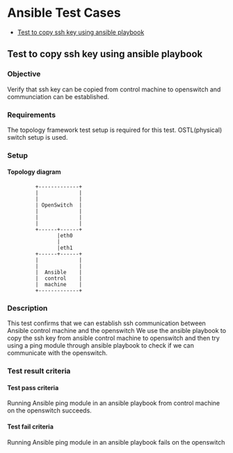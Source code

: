 # Ansible Test Cases

- [Test to copy ssh key using ansible playbook](#test-to-copy-ssh-key-using-ansible-playbook)

## Test to copy ssh key using ansible playbook
### Objective
Verify that ssh key can be copied from control machine to openswitch and communciation can be established.

### Requirements
The topology framework test setup is required for this test.
OSTL(physical) switch setup is used.

### Setup

#### Topology diagram

```
         +-------------+
         |             |
         |             |
         | OpenSwitch  |
         |             |
         |             |
         |             |
         +------+------+
                |eth0
                |
                |eth1
         +------+------+
         |             |
         |             |
         |  Ansible    |
         |  control    |
         |  machine    |
         +-------------+

```

### Description
This test confirms that we can establish ssh communication between Ansible control machine and the openswitch
We use the ansible playbook to copy the ssh key from ansible control machine to openswitch and then try
using a ping module through ansible playbook to check if we can communicate with the openswitch.

### Test result criteria
#### Test pass criteria
Running Ansible ping module in an ansible playbook from control machine on the openswitch succeeds.
#### Test fail criteria
Running Ansible ping module in an ansible playbook fails on the openswitch
